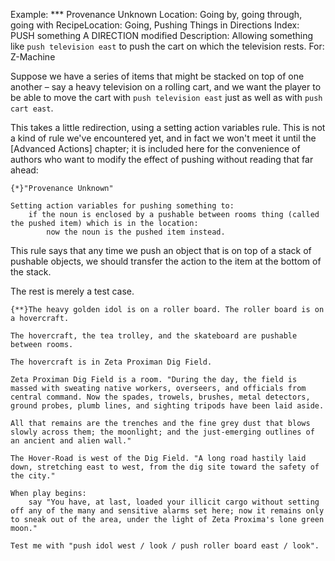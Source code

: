 Example: *** Provenance Unknown
Location: Going by, going through, going with
RecipeLocation: Going, Pushing Things in Directions
Index: PUSH something A DIRECTION modified
Description: Allowing something like ``push television east`` to push the cart on which the television rests.
For: Z-Machine

  
Suppose we have a series of items that might be stacked on top of one another – say a heavy television on a rolling cart, and we want the player to be able to move the cart with ``push television east`` just as well as with ``push cart east``.

  
This takes a little redirection, using a setting action variables rule. This is not a kind of rule we've encountered yet, and in fact we won't meet it until the [Advanced Actions] chapter; it is included here for the convenience of authors who want to modify the effect of pushing without reading that far ahead:

  

``` inform7
{*}"Provenance Unknown"

Setting action variables for pushing something to:
	if the noun is enclosed by a pushable between rooms thing (called the pushed item) which is in the location:
		now the noun is the pushed item instead.
```

  
This rule says that any time we push an object that is on top of a stack of pushable objects, we should transfer the action to the item at the bottom of the stack.

  
The rest is merely a test case.

  

``` inform7
{**}The heavy golden idol is on a roller board. The roller board is on a hovercraft.

The hovercraft, the tea trolley, and the skateboard are pushable between rooms.

The hovercraft is in Zeta Proximan Dig Field.

Zeta Proximan Dig Field is a room. "During the day, the field is massed with sweating native workers, overseers, and officials from central command. Now the spades, trowels, brushes, metal detectors, ground probes, plumb lines, and sighting tripods have been laid aside.

All that remains are the trenches and the fine grey dust that blows slowly across them; the moonlight; and the just-emerging outlines of an ancient and alien wall."

The Hover-Road is west of the Dig Field. "A long road hastily laid down, stretching east to west, from the dig site toward the safety of the city."

When play begins:
	say "You have, at last, loaded your illicit cargo without setting off any of the many and sensitive alarms set here; now it remains only to sneak out of the area, under the light of Zeta Proxima's lone green moon."

Test me with "push idol west / look / push roller board east / look".
```

